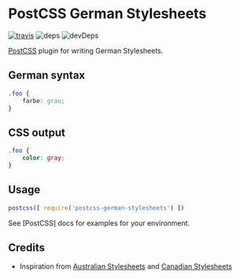 # PostCSS German Stylesheets

[![travis](https://img.shields.io/travis/timche/postcss-german-stylesheets.svg?style=flat-square)](https://travis-ci.org/timche/postcss-german-stylesheets)
![deps](https://img.shields.io/david/timche/postcss-german-stylesheets.svg?style=flat-square)
![devDeps](https://img.shields.io/david/dev/timche/postcss-german-stylesheets.svg?style=flat-square)

[PostCSS](https://github.com/postcss/postcss) plugin for writing German Stylesheets.

## German syntax
```css
.foo {
    farbe: grau;
}
```

## CSS output
```css
.foo {
    color: gray;
}
```

## Usage

```js
postcss([ require('postcss-german-stylesheets') ])
```

See [PostCSS] docs for examples for your environment.

## Credits

* Inspiration from [Australian Stylesheets](https://github.com/dp-lewis/postcss-australian-stylesheets) and [Canadian Stylesheets](https://github.com/chancancode/postcss-canadian-stylesheets)
